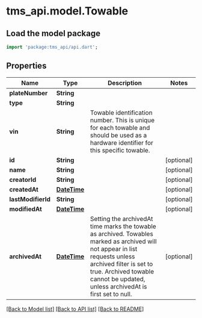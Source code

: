 # tms_api.model.Towable

## Load the model package
```dart
import 'package:tms_api/api.dart';
```

## Properties
Name | Type | Description | Notes
------------ | ------------- | ------------- | -------------
**plateNumber** | **String** |  | 
**type** | **String** |  | 
**vin** | **String** | Towable identification number. This is unique for each towable and should be used as a hardware identifier for this specific towable.  | 
**id** | **String** |  | [optional] 
**name** | **String** |  | [optional] 
**creatorId** | **String** |  | [optional] 
**createdAt** | [**DateTime**](DateTime.md) |  | [optional] 
**lastModifierId** | **String** |  | [optional] 
**modifiedAt** | [**DateTime**](DateTime.md) |  | [optional] 
**archivedAt** | [**DateTime**](DateTime.md) | Setting the archivedAt time marks the towable as archived. Towables marked as archived will not appear in list requests unless archived filter is set to true. Archived towable cannot be updated, unless archivedAt is first set to null.  | [optional] 

[[Back to Model list]](../README.md#documentation-for-models) [[Back to API list]](../README.md#documentation-for-api-endpoints) [[Back to README]](../README.md)


